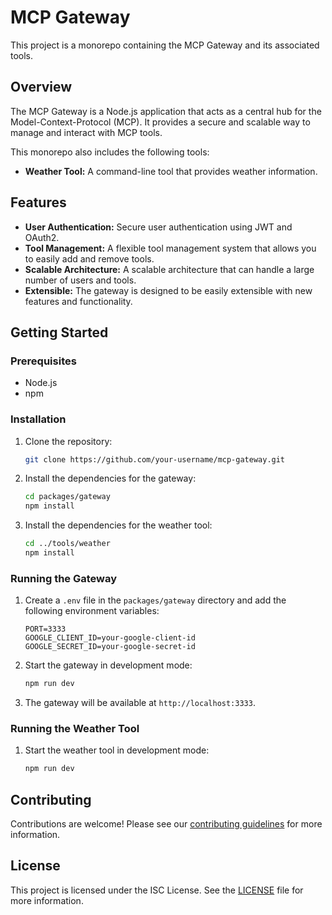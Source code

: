 # MCP Gateway

This project is a monorepo containing the MCP Gateway and its associated tools.

## Overview

The MCP Gateway is a Node.js application that acts as a central hub for the Model-Context-Protocol (MCP). It provides a secure and scalable way to manage and interact with MCP tools.

This monorepo also includes the following tools:

*   **Weather Tool:** A command-line tool that provides weather information.

## Features

*   **User Authentication:** Secure user authentication using JWT and OAuth2.
*   **Tool Management:** A flexible tool management system that allows you to easily add and remove tools.
*   **Scalable Architecture:** A scalable architecture that can handle a large number of users and tools.
*   **Extensible:** The gateway is designed to be easily extensible with new features and functionality.

## Getting Started

### Prerequisites

*   Node.js
*   npm

### Installation

1.  Clone the repository:

    ```bash
    git clone https://github.com/your-username/mcp-gateway.git
    ```

2.  Install the dependencies for the gateway:

    ```bash
    cd packages/gateway
    npm install
    ```

3.  Install the dependencies for the weather tool:

    ```bash
    cd ../tools/weather
    npm install
    ```

### Running the Gateway

1.  Create a `.env` file in the `packages/gateway` directory and add the following environment variables:

    ```
    PORT=3333
    GOOGLE_CLIENT_ID=your-google-client-id
    GOOGLE_SECRET_ID=your-google-secret-id
    ```

2.  Start the gateway in development mode:

    ```bash
    npm run dev
    ```

3.  The gateway will be available at `http://localhost:3333`.

### Running the Weather Tool

1.  Start the weather tool in development mode:

    ```bash
    npm run dev
    ```

## Contributing

Contributions are welcome! Please see our [contributing guidelines](CONTRIBUTING.md) for more information.

## License

This project is licensed under the ISC License. See the [LICENSE](LICENSE) file for more information.
